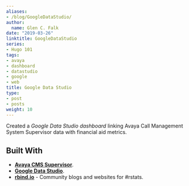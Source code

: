 ```yaml
---
aliases:
- /blog/GoogleDataStudio/
author:
  name: Glen C. Falk
date: "2019-03-26"
linktitle: GoogleDataStudio
series:
- Hugo 101
tags:
- avaya
- dashboard
- datastudio
- google
- web
title: Google Data Studio
type:
- post
- posts
weight: 10
---
```


Created a *Google Data Studio dashboard* linking Avaya Call Management System Supervisor data with financial aid metrics.

## Built With

- [**Avaya CMS Supervisor**](https://support.avaya.com/products/P1052/call-management-system-supervisor/).
- [**Google Data Studio**](https://developers.google.com/datastudio/).
- [**rbind.io**](https://github.com/rbind) - Community blogs and websites for #rstats.
